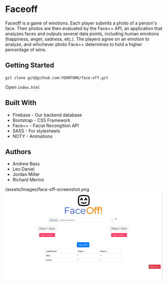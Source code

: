 # Faceoff

Faceoff is a game of emotions. Each player submits a photo of a person's face. Their photos are then evaluated by the Face++ API, an application that analyzes faces and outputs several data points, including human emotions (happiness, anger, sadness, etc.). The players agree on an emotion to analyze, and whichever photo Face++ determines to hold a higher percentage of wins.

## Getting Started

`git clone git@github.com:YOURFORK/face-off.git`

Open `index.html`

## Built With

* Firebase - Our backend database
* Bootstrap - CSS Framework
* Face++ - Facial Recongition API
* SASS - For stylesheets
* NOTY - Animations


## Authors

* Andrew Bass
* Leo Daniel
* Jordan Miller
* Richard Merino

/assets/Images/face-off-screenshot.png
![Face-Off-Screenshot](/assets/Images/face-off-screenshot.png)
